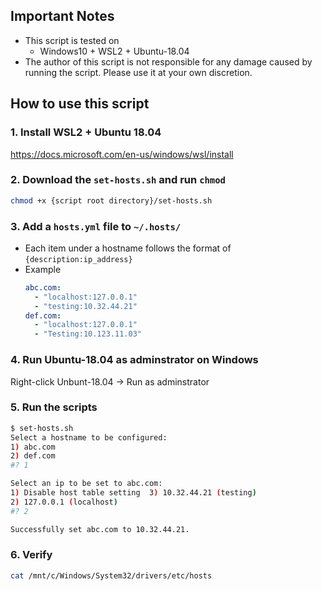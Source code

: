 ## Important Notes
- This script is tested on 
    - Windows10 + WSL2 + Ubuntu-18.04
- The author of this script is not responsible for any damage caused by running the script. Please use it at your own discretion.

## How to use this script
### 1. Install WSL2 + Ubuntu 18.04
https://docs.microsoft.com/en-us/windows/wsl/install

### 2. Download the `set-hosts.sh` and run `chmod`
``` bash
chmod +x {script root directory}/set-hosts.sh
```

### 3. Add a `hosts.yml` file to `~/.hosts/`
- Each item under a hostname follows the format of `{description:ip_address}`
- Example
    ``` yml
    abc.com:
      - "localhost:127.0.0.1"
      - "testing:10.32.44.21"
    def.com:
      - "localhost:127.0.0.1"
      - "Testing:10.123.11.03"
    ```

### 4. Run Ubuntu-18.04 as adminstrator on Windows
Right-click Unbunt-18.04 -> Run as adminstrator

### 5. Run the scripts
``` bash
$ set-hosts.sh
Select a hostname to be configured:
1) abc.com
2) def.com
#? 1

Select an ip to be set to abc.com:
1) Disable host table setting  3) 10.32.44.21 (testing)
2) 127.0.0.1 (localhost)
#? 2

Successfully set abc.com to 10.32.44.21.
```

### 6. Verify
``` bash
cat /mnt/c/Windows/System32/drivers/etc/hosts
```
